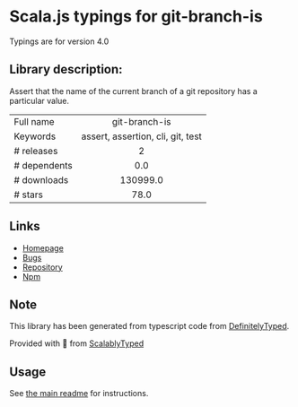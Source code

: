 
# Scala.js typings for git-branch-is

Typings are for version 4.0

## Library description:
Assert that the name of the current branch of a git repository has a particular value.

|                    |                 |
| ------------------ | :-------------: |
| Full name          | git-branch-is |
| Keywords           | assert, assertion, cli, git, test |
| # releases         | 2 |
| # dependents       | 0.0 |
| # downloads        | 130999.0 |
| # stars            | 78.0 |

## Links
- [Homepage](https://github.com/kevinoid/git-branch-is)
- [Bugs](https://github.com/kevinoid/git-branch-is/issues)
- [Repository](https://github.com/kevinoid/git-branch-is)
- [Npm](https://www.npmjs.com/package/git-branch-is)
    


## Note
This library has been generated from typescript code from [DefinitelyTyped](https://definitelytyped.org).

Provided with :purple_heart: from [ScalablyTyped](https://github.com/oyvindberg/ScalablyTyped)

## Usage
See [the main readme](../../readme.md) for instructions.


